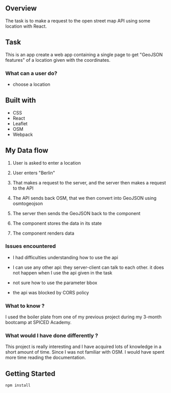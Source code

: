 ## Overview

The task is to make a request to the open street map API using some location with React.

## Task

This is an app create a web app containing a single page to get "GeoJSON features" of a location given with the coordinates.

### What can a user do?

-   choose a location

## Built with

-   CSS
-   React
-   Leaflet
-   OSM
-   Webpack

## My Data flow

1. User is asked to enter a location

2. User enters "Berlin"

3. That makes a request to the server, and the server then makes a request to the API

4. The API sends back OSM, that we then convert into GeoJSON using osmtogeojson

5. The server then sends the GeoJSON back to the component

6. The component stores the data in its state

7. The component renders data

### Issues encountered

-   I had difficulties understanding how to use the api

-   I can use any other api: they server-client can talk to each other. it does not happen when I use the api given in the task

-   not sure how to use the parameter bbox

-   the api was blocked by CORS policy

### What to know ?

I used the boiler plate from one of my previous project during my 3-month bootcamp at SPICED Academy.

### What would I have done differently ?

This project is really interesting and I have acquired lots of knowledge in a short amount of time. Since I was not familiar with OSM. I would have spent more time reading the documentation. 

## Getting Started

```Console
npm install
```

